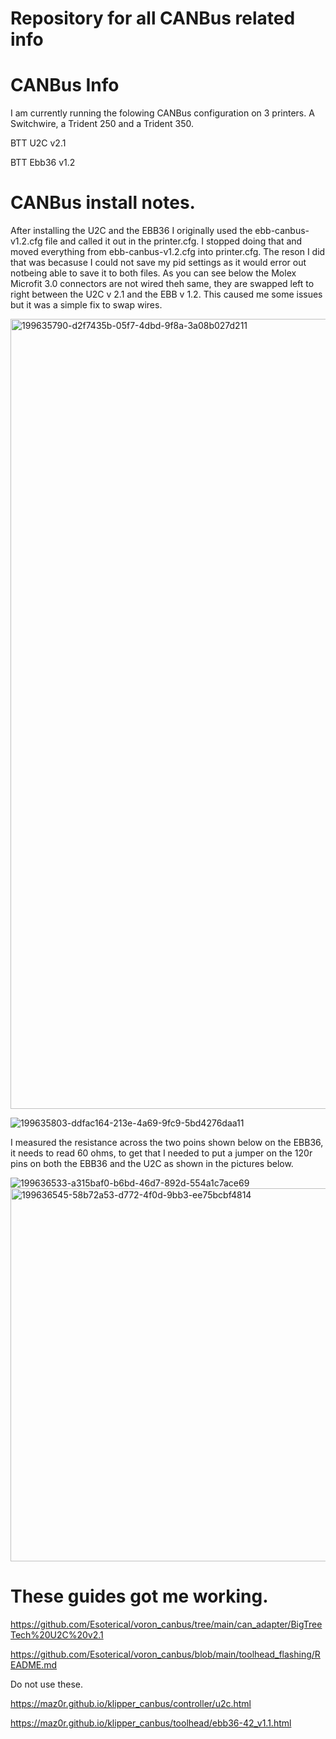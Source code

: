 # Repository for all CANBus related info

# CANBus Info

I am currently running the folowing CANBus configuration on 3 printers.  A Switchwire, a Trident 250 and a Trident 350.

BTT U2C v2.1 

BTT Ebb36 v1.2


# CANBus install notes.
After installing the U2C and the EBB36 I originally used the ebb-canbus-v1.2.cfg file and called it out in the printer.cfg.  I stopped doing that and moved everything from ebb-canbus-v1.2.cfg into printer.cfg.  The reson I did that was becasuse I could not save my pid settings as it would error out notbeing able to save it to both files.
As you can see below the Molex Microfit 3.0 connectors are not wired theh same, they are swapped left to right between the U2C v 2.1 and the EBB v 1.2.  This caused me some issues but it was a simple fix to swap wires.

<img width="1264" alt="199635790-d2f7435b-05f7-4dbd-9f8a-3a08b027d211" src="https://github.com/Alex3DLabs/Klipper_Configs/assets/113078228/29e70e2f-8e0d-47ea-8616-3c47c8f04911">

![199635803-ddfac164-213e-4a69-9fc9-5bd4276daa11](https://github.com/Alex3DLabs/Klipper_Configs/assets/113078228/6223ae48-f330-4597-b2d0-b9052f403fac)


I measured the resistance across the two poins shown below on the EBB36, it needs to read 60 ohms, to get that I needed to put a jumper on the 120r pins on both the EBB36 and the U2C as shown in the pictures below.

![199636533-a315baf0-b6bd-46d7-892d-554a1c7ace69](https://github.com/Alex3DLabs/Klipper_Configs/assets/113078228/64dadb4f-5d10-41bb-a636-a881eaac7581)
<img width="597" alt="199636545-58b72a53-d772-4f0d-9bb3-ee75bcbf4814" src="https://github.com/Alex3DLabs/Klipper_Configs/assets/113078228/b80246e9-d38d-40db-a247-ebfb7beb4c88">

# These guides got me working.

https://github.com/Esoterical/voron_canbus/tree/main/can_adapter/BigTreeTech%20U2C%20v2.1

https://github.com/Esoterical/voron_canbus/blob/main/toolhead_flashing/README.md


Do not use these.

https://maz0r.github.io/klipper_canbus/controller/u2c.html

https://maz0r.github.io/klipper_canbus/toolhead/ebb36-42_v1.1.html

